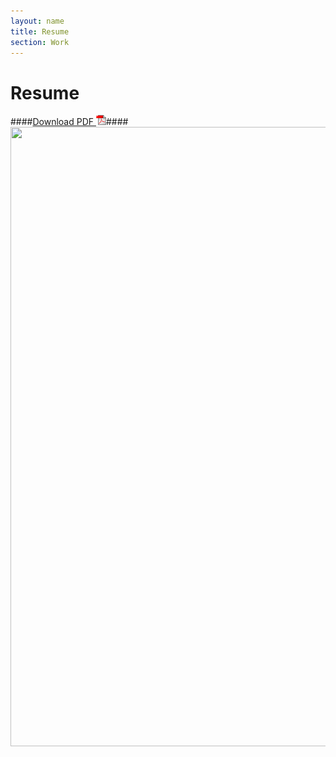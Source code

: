 ```yaml
---
layout: name
title: Resume
section: Work
---
```




Resume
========
####[Download PDF ![Pic](/images/pdficon.gif)](/images/Madhur_Ahuja_Resume.pdf)####
<img src='/images/Madhur_Ahuja_Resume.jpg' height='991' width='765' />

